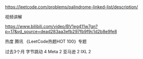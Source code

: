 https://leetcode.com/problems/palindrome-linked-list/description/

视频讲解

https://www.bilibili.com/video/BV1eg411w7gn?p=17&vd_source=dead283aa3efb297fb9f9c1d2b8e9fe8

热度
腾讯
《LeetCode热题HOT 100》专题

过去3个月
字节跳动
4
Meta
2
亚马逊
2
IXL
2
